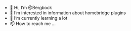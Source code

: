 - 👋 Hi, I’m @Bergbock
- 👀 I’m interested in information about homebridge plugins
- 🌱 I’m currently learning a lot
- 📫 How to reach me ...

<!---
Bergbock/Bergbock is a ✨ special ✨ repository because its `README.md` (this file) appears on your GitHub profile.
You can click the Preview link to take a look at your changes.
--->
